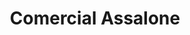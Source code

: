 ---
title: "Comercial Assalone"
url: /ciudad-guayana-puerto-ordaz/comercial-assalone/
shop: piezas de automóviles
---